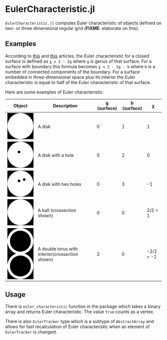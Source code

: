 # EulerCharacteristic.jl

`EulerCharacteristic.jl` computes Euler characteristic of objects defined on
two- or three dimensional regular grid (**FIXME**: elaborate on this).

## Examples

According to [this](https://en.wikipedia.org/wiki/Genus_(mathematics)) and
[this](https://www.sciencedirect.com/science/article/abs/pii/S152407032030031X)
articles, the Euler characteristic for a closed surface is defined as `χ = 2 -
2g` where `g` is genus of that surface. For a surface with boundary this
formula becomes `χ = 2 - 2g - b` where `b` is a number of connected components
of the boundary. For a surface embedded in three-dimensional space plus its
interior the Euler characteristic is equal to half of the Euler characteristic
of that surface.

Here are some examples of Euler characteristic:

|  Object  | Description |   g (surface)  |  b (surface)  |   χ   |
|----------|-------------|----------------|---------------|-------|
| ![disk](docs/img/disk.png) | A disk | 0 | 1 | 1 |
| ![disk](docs/img/disk-hole.png) | A disk with a hole | 0 | 2 | 0 |
| ![disk](docs/img/disk-holes.png) | A disk with two holes | 0 | 3 | -1 |
| ![disk](docs/img/disk.png) | A ball (crossection shown) | 0 | 0 | 2/2 = 1 |
| ![disk](docs/img/dtorus.png) | A double torus with interior(crossection shown) | 2 | 0 | -2/2 = -1 |

## Usage

There is `euler_characteristic` function in the package which takes a binary
array and returns Euler characteristic. The value `true` counts as a vertex.

There is also `EulerTracker` type which is a subtype of `AbstractArray` and
allows for fast recalculation of Euler characteristic when an element of
`EulerTracker` is changed.

